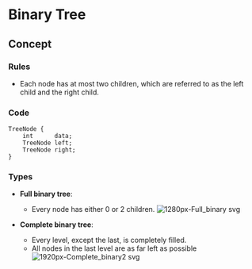 # Binary Tree

## Concept
### Rules
- Each node has at most two children, which are referred to as the left child and the right child.

### Code
```
TreeNode {
    int      data;
    TreeNode left;
    TreeNode right;
}
```

### Types
- **Full binary tree**: 
   - Every node has either 0 or 2 children.
     ![1280px-Full_binary svg](https://user-images.githubusercontent.com/8989447/115163571-0d4a9780-a067-11eb-8615-873f5aa8fdb9.png)

- **Complete binary tree**: 
   - Every level, except the last, is completely filled.
   - All nodes in the last level are as far left as possible
     ![1920px-Complete_binary2 svg](https://user-images.githubusercontent.com/8989447/115163595-26ebdf00-a067-11eb-93a6-a54c8dd83bf2.png)
